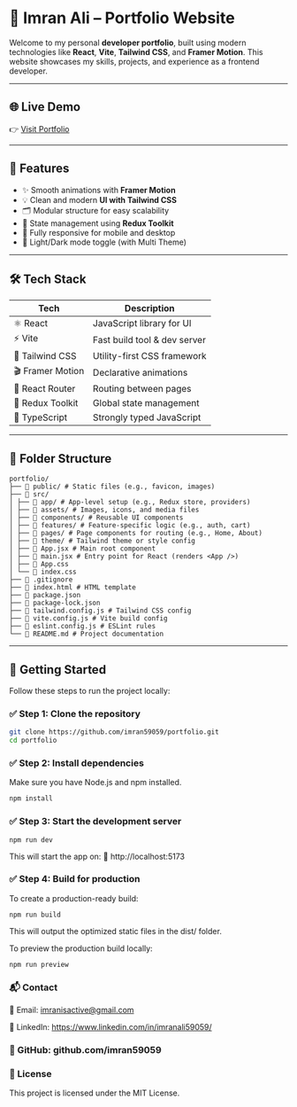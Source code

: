 # 💼 Imran Ali – Portfolio Website

Welcome to my personal **developer portfolio**, built using modern technologies like **React**, **Vite**, **Tailwind CSS**, and **Framer Motion**. This website showcases my skills, projects, and experience as a frontend developer.

---

## 🌐 Live Demo

👉 [Visit Portfolio](https://imranali59059.xyz)

---

## 🚀 Features

- ✨ Smooth animations with **Framer Motion**
- 💡 Clean and modern **UI with Tailwind CSS**
- 🗂️ Modular structure for easy scalability
- 🔄 State management using **Redux Toolkit**
- 📱 Fully responsive for mobile and desktop
- 🌙 Light/Dark mode toggle (with Multi Theme)

---

## 🛠️ Tech Stack

| Tech            | Description                         |
|-----------------|-------------------------------------|
| ⚛️ React        | JavaScript library for UI           |
| ⚡ Vite         | Fast build tool & dev server        |
| 🎨 Tailwind CSS | Utility-first CSS framework         |
| 🎬 Framer Motion| Declarative animations              |
| 🔗 React Router | Routing between pages               |
| 🧰 Redux Toolkit| Global state management             |
| 🧾 TypeScript     | Strongly typed JavaScript               |

---

## 📁 Folder Structure
```
portfolio/
├── 📂 public/ # Static files (e.g., favicon, images)
├── 📂 src/
│ ├── 📂 app/ # App-level setup (e.g., Redux store, providers)
│ ├── 📂 assets/ # Images, icons, and media files
│ ├── 📂 components/ # Reusable UI components
│ ├── 📂 features/ # Feature-specific logic (e.g., auth, cart)
│ ├── 📂 pages/ # Page components for routing (e.g., Home, About)
│ ├── 📂 theme/ # Tailwind theme or style config
│ ├── 📄 App.jsx # Main root component
│ ├── 📄 main.jsx # Entry point for React (renders <App />)
│ ├── 📄 App.css
│ └── 📄 index.css
├── 📄 .gitignore
├── 📄 index.html # HTML template
├── 📄 package.json
├── 📄 package-lock.json
├── 📄 tailwind.config.js # Tailwind CSS config
├── 📄 vite.config.js # Vite build config
├── 📄 eslint.config.js # ESLint rules
└── 📄 README.md # Project documentation
```
---

## 🚀 Getting Started
Follow these steps to run the project locally:

### ✅ Step 1: Clone the repository

```bash
git clone https://github.com/imran59059/portfolio.git
cd portfolio
```

### ✅ Step 2: Install dependencies
Make sure you have Node.js and npm installed.

```bash
npm install
```

### ✅ Step 3: Start the development server
```
npm run dev
```
This will start the app on:
📍 http://localhost:5173

### ✅ Step 4: Build for production
To create a production-ready build:
```
npm run build
```

This will output the optimized static files in the dist/ folder.

To preview the production build locally:
```
npm run preview
```
### 📬 Contact
📧 Email: imranisactive@gmail.com

🔗 LinkedIn: https://www.linkedin.com/in/imranali59059/

### 🐙 GitHub: github.com/imran59059

### 📄 License
This project is licensed under the MIT License.
